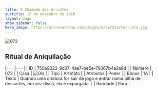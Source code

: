 ```yaml
---
title: O Chamado dos Arcontes
subtitle: 15 de novembro de 2018
layout: page
show_sidebar: false
hero_image: https://archonarcana.com/images/5/5e/Starter-cota.jpg
---
```


![072](https://cdn.keyforgegame.com/media/card_front/pt/341_072_H2HJ8R9HF5C_pt.png)

## Ritual de Aniquilação

|----|----|
| ID | 750a9323-9c07-4ae7-be5e-79367b4a2a8d |
| Número | 072 |
| Casa | ![Dis](https://archonarcana.com/images/thumb/e/e8/Dis.png/22px-Dis.png "Dis") |
| Tipo | Artefato |
| Atributos | Poder |
| Bônus | 1A |
| Texto | Quando uma criatura for sair de jogo e entrar numa pilha de descartes, em vez disso, ela é expurgada. |
| Raridade | Rara |
